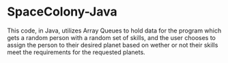 # SpaceColony-Java

This code, in Java, utilizes Array Queues to hold data for the program which gets a random person with a random set of skills, and the user chooses to assign the person to their desired planet based on wether or not their skills meet the requirements for the requested planets.

